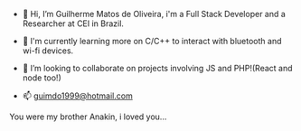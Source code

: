 - 👋 Hi, I’m Guilherme Matos de Oliveira, i'm a Full Stack Developer and a Researcher at CEI in Brazil.
- 📖 I'm currently learning more on C/C++ to interact with bluetooth and wi-fi devices.

- 💞️ I’m looking to collaborate on projects involving JS and PHP!(React and node too!)
- 📫 guimdo1999@hotmail.com

You were my brother Anakin, i loved you...

<!---
guimdo1999/guimdo1999 is a ✨ special ✨ repository because its `README.md` (this file) appears on your GitHub profile.
You can click the Preview link to take a look at your changes.
--->
